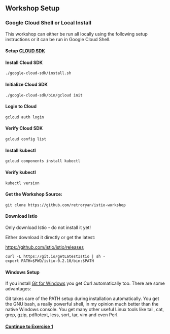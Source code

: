 ## Workshop Setup

###  Google Cloud Shell or Local Install

This workshop can either be run all locally using the following setup instructions or it can be run in Google Cloud Shell.

#### Setup [CLOUD SDK](https://cloud.google.com/sdk/)

####  Install Cloud SDK

  `./google-cloud-sdk/install.sh`

#### Initialize Cloud SDK

  `./google-cloud-sdk/bin/gcloud init`

#### Login to Cloud

  `gcloud auth login`

#### Verify Cloud SDK

  `gcloud config list`

#### Install kubectl

  `gcloud components install kubectl`

#### Verify kubectl
  `kubectl version`

#### Get the Workshop Source:

  `git clone https://github.com/retroryan/istio-workshop`


#### Download Istio

Only download Istio - do not install it yet!

Either download it directly or get the latest:

https://github.com/istio/istio/releases

```
curl -L https://git.io/getLatestIstio | sh -
export PATH=$PWD/istio-0.2.10/bin:$PATH
```

#### Windows Setup

If you install [Git for Windows](https://git-scm.com/downloads) you get Curl automatically too. There are some advantages:

Git takes care of the PATH setup during installation automatically.
You get the GNU bash, a really powerful shell, in my opinion much better than the native Windows console.
You get many other useful Linux tools like tail, cat, grep, gzip, pdftotext, less, sort, tar, vim and even Perl.

#### [Continue to Exercise 1](../exercise-1/README.md)
